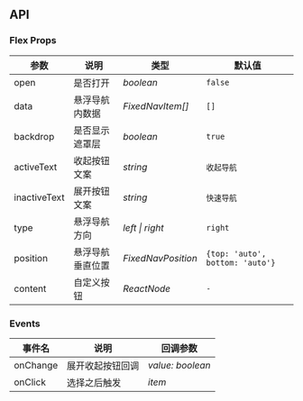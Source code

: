 ## API

### Flex Props

| 参数         | 说明             | 类型               | 默认值                          |
| ------------ | ---------------- | ------------------ | ------------------------------- |
| open         | 是否打开         | _boolean_          | `false`                         |
| data         | 悬浮导航内数据   | _FixedNavItem[]_   | `[]`                            |
| backdrop     | 是否显示遮罩层   | _boolean_          | `true`                          |
| activeText   | 收起按钮文案     | _string_           | `收起导航`                      |
| inactiveText | 展开按钮文案     | _string_           | `快速导航`                      |
| type         | 悬浮导航方向     | _left \| right_    | `right`                         |
| position     | 悬浮导航垂直位置 | _FixedNavPosition_ | `{top: 'auto', bottom: 'auto'}` |
| content      | 自定义按钮       | _ReactNode_        | `-`                             |

### Events

| 事件名   | 说明             | 回调参数         |
| -------- | ---------------- | ---------------- |
| onChange | 展开收起按钮回调 | _value: boolean_ |
| onClick  | 选择之后触发     | _item_           |